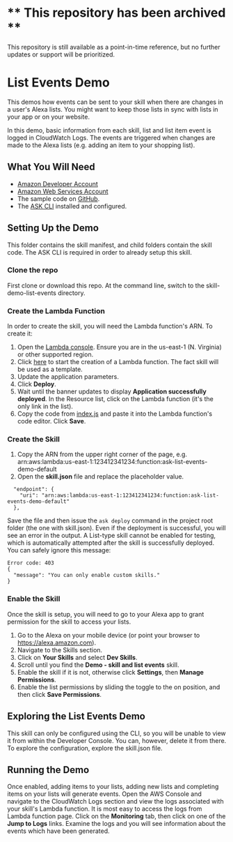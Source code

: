 # ** This repository has been archived **
This repository is still available as a point-in-time reference, but no further updates or support will be prioritized.


# List Events Demo
This demos how events can be sent to your skill when there are changes in a user's Alexa lists.  You might want to keep those lists in sync with lists in your app or on your website.

In this demo, basic information from each skill, list and list item event is logged in CloudWatch Logs.  The events are triggered when changes are made to the Alexa lists (e.g. adding an item to your shopping list).

## What You Will Need
*  [Amazon Developer Account](http://developer.amazon.com/alexa)
*  [Amazon Web Services Account](http://aws.amazon.com/)
*  The sample code on [GitHub](https://github.com/alexa-samples/list-api-list-events-demo).
*  The [ASK CLI](https://developer.amazon.com/docs/smapi/quick-start-alexa-skills-kit-command-line-interface.html) installed and configured.

## Setting Up the Demo
This folder contains the skill manifest, and child folders contain the skill code.  The ASK CLI is required in order to already setup this skill.

### Clone the repo
First clone or download this repo.  At the command line, switch to the skill-demo-list-events directory.

### Create the Lambda Function
In order to create the skill, you will need the Lambda function's ARN.  To create it:

1. Open the [Lambda console](https://console.aws.amazon.com/lambda/home).  Ensure you are in the us-east-1 (N. Virginia) or other supported region.
1. Click [here](https://console.aws.amazon.com/lambda/home?#/create/app?applicationId=arn:aws:serverlessrepo:us-east-1:173334852312:applications/alexa-skills-kit-nodejs-factskill) to start the creation of a Lambda function.  The fact skill will be used as a template.
1. Update the application parameters.
1. Click **Deploy**.
1. Wait until the banner updates to display **Application successfully deployed**.  In the Resource list, click on the Lambda function (it's the only link in the list).
1. Copy the code from [index.js](./lambda/custom/index.js) and paste it into the Lambda function's code editor.  Click **Save**.

### Create the Skill
1. Copy the ARN from the upper right corner of the page, e.g. arn:aws:lambda:us-east-1:123412341234:function:ask-list-events-demo-default
1. Open the **skill.json** file and replace the placeholder value.
```
  "endpoint": {
    "uri": "arn:aws:lambda:us-east-1:123412341234:function:ask-list-events-demo-default"
  },
```
Save the file and then issue the ``ask deploy`` command in the project root folder (the one with skill.json).  Even if the deployment is successful, you will see an error in the output.  A List-type skill cannot be enabled for testing, which is automatically attempted after the skill is successfully deployed.  You can safely ignore this message:
```text
Error code: 403
{
  "message": "You can only enable custom skills."
}
```

### Enable the Skill
Once the skill is setup, you will need to go to your Alexa app to grant permission for the skill to access your lists.
1. Go to the Alexa on your mobile device (or point your browser to https://alexa.amazon.com).
1. Navigate to the Skills section.
1. Click on **Your Skills** and select **Dev Skills**.
1. Scroll until you find the **Demo - skill and list events** skill.
1. Enable the skill if it is not, otherwise click **Settings**, then **Manage Permissions**.
1. Enable the list permissions by sliding the toggle to the on position, and then click **Save Permissions**.

## Exploring the List Events Demo
This skill can only be configured using the CLI, so you will be unable to view it from within the Developer Console.  You can, however, delete it from there.  To explore the configuration, explore the skill.json file.

## Running the Demo
Once enabled, adding items to your lists, adding new lists and completing items on your lists will generate events.  Open the AWS Console and navigate to the CloudWatch Logs section and view the logs associated with your skill's Lambda function.  It is most easy to access the logs from Lambda function page.  Click on the **Monitoring** tab, then click on one of the **Jump to Logs** links.  Examine the logs and you will see information about the events which have been generated.